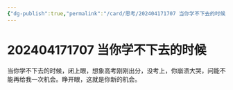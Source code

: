```yaml
---
{"dg-publish":true,"permalink":"/card/思考/202404171707 当你学不下去的时候/","noteIcon":"2","created":"2024-04-17T17:07:58+08:00","updated":"2024-04-20T23:19:43+08:00"}
---
```



# 202404171707 当你学不下去的时候

当你学不下去的时候，闭上眼，想象高考刚刚出分，没考上，你崩溃大哭，问能不能再给我一次机会。睁开眼，这就是你新的机会。
